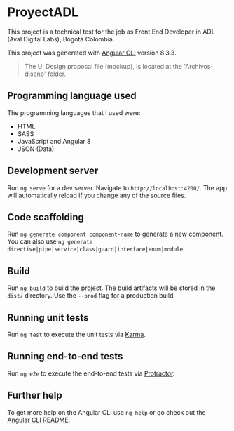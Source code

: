 # ProyectADL

This project is a technical test for the job as Front End Developer in ADL (Aval Digital Labs), Bogotá Colombia.

This project was generated with [Angular CLI](https://github.com/angular/angular-cli) version 8.3.3.

> The UI Design proposal file (mockup), is located at the 'Archivos-diseno' folder.

## Programming language used

The programming languages that I used were:
* HTML
* SASS
* JavaScript and Angular 8
* JSON (Data)

## Development server

Run `ng serve` for a dev server. Navigate to `http://localhost:4200/`. The app will automatically reload if you change any of the source files.

## Code scaffolding

Run `ng generate component component-name` to generate a new component. You can also use `ng generate directive|pipe|service|class|guard|interface|enum|module`.

## Build

Run `ng build` to build the project. The build artifacts will be stored in the `dist/` directory. Use the `--prod` flag for a production build.

## Running unit tests

Run `ng test` to execute the unit tests via [Karma](https://karma-runner.github.io).

## Running end-to-end tests

Run `ng e2e` to execute the end-to-end tests via [Protractor](http://www.protractortest.org/).

## Further help

To get more help on the Angular CLI use `ng help` or go check out the [Angular CLI README](https://github.com/angular/angular-cli/blob/master/README.md).
